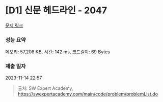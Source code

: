 # [D1] 신문 헤드라인 - 2047 

[문제 링크](https://swexpertacademy.com/main/code/problem/problemDetail.do?contestProbId=AV5QKsLaAy0DFAUq) 

### 성능 요약

메모리: 57,208 KB, 시간: 142 ms, 코드길이: 69 Bytes

### 제출 일자

2023-11-14 22:57



> 출처: SW Expert Academy, https://swexpertacademy.com/main/code/problem/problemList.do